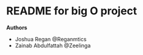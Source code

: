 # README for big O project

<strong>Authors</strong>
<ul>
  <li>Joshua Regan @Reganmtics</li>
  <li>Zainab Abdulfattah @Zeelinga</li>
</ul>
